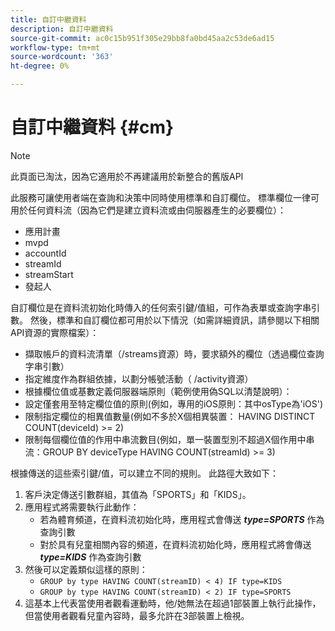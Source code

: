 ```yaml
---
title: 自訂中繼資料
description: 自訂中繼資料
source-git-commit: ac0c15b951f305e29bb8fa0bd45aa2c53de6ad15
workflow-type: tm+mt
source-wordcount: '363'
ht-degree: 0%

---
```




# 自訂中繼資料 {#cm}

>[!NOTE]
>
> 此頁面已淘汰，因為它適用於不再建議用於新整合的舊版API

此服務可讓使用者端在查詢和決策中同時使用標準和自訂欄位。 標準欄位一律可用於任何資料流（因為它們是建立資料流或由伺服器產生的必要欄位）：

* 應用計畫
* mvpd
* accountId
* streamId
* streamStart
* 發起人


自訂欄位是在資料流初始化時傳入的任何索引鍵/值組，可作為表單或查詢字串引數。 然後，標準和自訂欄位都可用於以下情況（如需詳細資訊，請參閱以下相關API資源的實際檔案）：

* 擷取帳戶的資料流清單（/streams資源）時，要求額外的欄位（透過欄位查詢字串引數）
* 指定維度作為群組依據，以劃分帳號活動（ /activity資源）
* 根據欄位值或基數定義伺服器端原則（範例使用偽SQL以清楚說明）：
* 設定僅套用至特定欄位值的原則(例如，專用的iOS原則：其中osType為&#39;iOS&#39;)
* 限制指定欄位的相異值數量(例如不多於X個相異裝置： HAVING DISTINCT COUNT(deviceId) >= 2)
* 限制每個欄位值的作用中串流數目(例如，單一裝置型別不超過X個作用中串流：GROUP BY deviceType HAVING COUNT(streamId) >= 3)


根據傳送的這些索引鍵/值，可以建立不同的規則。 此路徑大致如下：

1. 客戶決定傳送引數群組，其值為「SPORTS」和「KIDS」。
1. 應用程式將需要執行此動作：
   * 若為體育頻道，在資料流初始化時，應用程式會傳送 ***type=SPORTS*** 作為查詢引數
   * 對於具有兒童相關內容的頻道，在資料流初始化時，應用程式將會傳送 ***type=KIDS*** 作為查詢引數
1. 然後可以定義類似這樣的原則：
   * `GROUP by type HAVING COUNT(streamID) < 4) IF type=KIDS`
   * `GROUP by type HAVING COUNT(streamID) < 2) IF type=SPORTS`
1. 這基本上代表當使用者觀看運動時，他/她無法在超過1部裝置上執行此操作，但當使用者觀看兒童內容時，最多允許在3部裝置上檢視。

